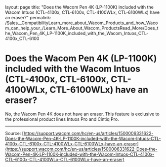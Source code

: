 layout: page
title: "Does the Wacom Pen 4K (LP-1100K) included with the Wacom Intuos (CTL-4100x, CTL-6100x, CTL-4100WLx, CTL-6100WLx) have an eraser?"
permalink: /Sales__CompatibilityLearn_more_about_Wacom_Products_and_how_Wacom_can_help_your_/Learn_More_About_Wacom_ProductsRead_More/Does_the_Wacom_Pen_4K_LP-1100K_included_with_the_Wacom_Intuos_CTL-4100x_CTL-6100

# Does the Wacom Pen 4K (LP-1100K) included with the Wacom Intuos (CTL-4100x, CTL-6100x, CTL-4100WLx, CTL-6100WLx) have an eraser?

No, the Wacom Pen 4K does not have an eraser. This feature is exclusive to the professional product lines Intuos Pro and Cintiq Pro.

---
Source: [https://support.wacom.com/hc/en-us/articles/1500006331622-Does-the-Wacom-Pen-4K-LP-1100K-included-with-the-Wacom-Intuos-CTL-4100x-CTL-6100x-CTL-4100WLx-CTL-6100WLx-have-an-eraser](https://support.wacom.com/hc/en-us/articles/1500006331622-Does-the-Wacom-Pen-4K-LP-1100K-included-with-the-Wacom-Intuos-CTL-4100x-CTL-6100x-CTL-4100WLx-CTL-6100WLx-have-an-eraser)
